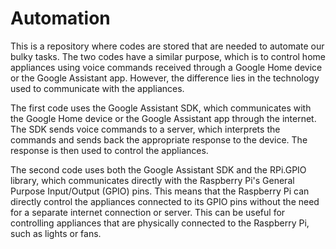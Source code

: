 # Automation
This is a repository where codes are stored that are needed to automate our bulky tasks.
The two codes have a similar purpose, which is to control home appliances using voice commands received through a Google Home device or the Google Assistant app. However, the difference lies in the technology used to communicate with the appliances.

The first code uses the Google Assistant SDK, which communicates with the Google Home device or the Google Assistant app through the internet. The SDK sends voice commands to a server, which interprets the commands and sends back the appropriate response to the device. The response is then used to control the appliances.

The second code uses both the Google Assistant SDK and the RPi.GPIO library, which communicates directly with the Raspberry Pi's General Purpose Input/Output (GPIO) pins. This means that the Raspberry Pi can directly control the appliances connected to its GPIO pins without the need for a separate internet connection or server. This can be useful for controlling appliances that are physically connected to the Raspberry Pi, such as lights or fans.
